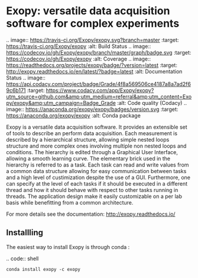 Exopy: versatile data acquisition software for complex experiments
==================================================================

.. image:: https://travis-ci.org/Exopy/exopy.svg?branch=master
    :target: https://travis-ci.org/Exopy/exopy
    :alt: Build Status
.. image:: https://codecov.io/gh/Exopy/exopy/branch/master/graph/badge.svg
    :target: https://codecov.io/gh/Exopy/exopy
    :alt: Coverage
.. image:: https://readthedocs.org/projects/exopy/badge/?version=latest
    :target: http://exopy.readthedocs.io/en/latest/?badge=latest
    :alt: Documentation Status
.. image:: https://api.codacy.com/project/badge/Grade/4f8a569506ce4187a8a7ad2f69c6b171
    :target: https://www.codacy.com/app/Exopy/exopy?utm_source=github.com&amp;utm_medium=referral&amp;utm_content=Exopy/exopy&amp;utm_campaign=Badge_Grade
    :alt: Code quality (Codacy)
.. image:: https://anaconda.org/exopy/exopy/badges/version.svg
    :target: https://anaconda.org/exopy/exopy
    :alt: Conda package


Exopy is a versatile data acquisition software. It provides an extensible set
of tools to describe an perform data acquisition. Each measurement is described
by a hierarchical structure, allowing simple nested loops structure and more
complex ones involving multiple non nested loops and conditions. The hierarchy
is edited through a Graphical User Interface, allowing a smooth learning curve.
The elementary brick used in the hierarchy is referred to as a task. Each task
can read and write values from a common data structure allowing for easy communication between tasks and a high level of custimization despite the use
of a GUI. Furthermore, one can specify at the level of each tasks if it
should be executed in a different thread and how it should behave with respect
to other tasks running in threads. The application design make it easily
customizable on a per lab basis while benefitting from a common architecture.

For more details see the documentation: http://exopy.readthedocs.io/


Installling
-----------

The easiest way to install Exopy is through conda :

.. code:: shell

    conda install exopy -c exopy
